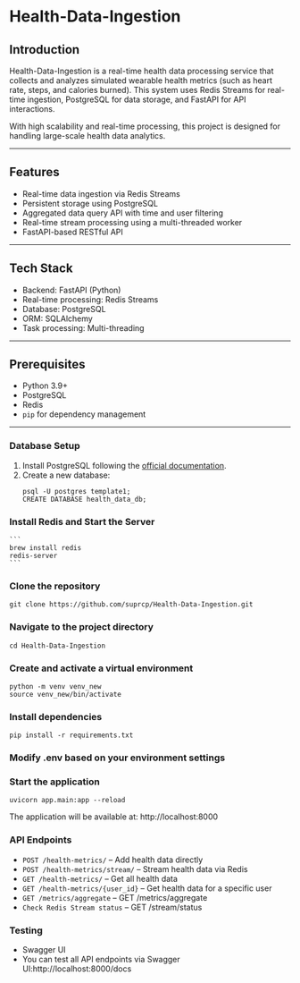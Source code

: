 # Health-Data-Ingestion

## Introduction
Health-Data-Ingestion is a real-time health data processing service that collects and analyzes simulated wearable health metrics (such as heart rate, steps, and calories burned). This system uses Redis Streams for real-time ingestion, PostgreSQL for data storage, and FastAPI for API interactions.

With high scalability and real-time processing, this project is designed for handling large-scale health data analytics.

---

## Features
- Real-time data ingestion via Redis Streams
- Persistent storage using PostgreSQL
- Aggregated data query API with time and user filtering
- Real-time stream processing using a multi-threaded worker
- FastAPI-based RESTful API

---

## Tech Stack
- Backend: FastAPI (Python)
- Real-time processing: Redis Streams
- Database: PostgreSQL
- ORM: SQLAlchemy
- Task processing: Multi-threading

---

## Prerequisites
- Python 3.9+
- PostgreSQL
- Redis
- `pip` for dependency management

---

### Database Setup
1. Install PostgreSQL following the [official documentation](https://www.postgresql.org/download/).
2. Create a new database:
   ```
   psql -U postgres template1;
   CREATE DATABASE health_data_db;
   ```
   
### Install Redis and Start the Server
    ```
    brew install redis
    redis-server
    ```
    
### Clone the repository
   ```
   git clone https://github.com/suprcp/Health-Data-Ingestion.git
   ```

### Navigate to the project directory
   ```
   cd Health-Data-Ingestion
   ```

### Create and activate a virtual environment
   ```
   python -m venv venv_new
   source venv_new/bin/activate 
   ```
### Install dependencies
   ```
   pip install -r requirements.txt
   ```

### Modify .env based on your environment settings

### Start the application
```
uvicorn app.main:app --reload
```

The application will be available at: http://localhost:8000

### API Endpoints

- `POST /health-metrics/` – Add health data directly
- `POST /health-metrics/stream/` – Stream health data via Redis
- `GET /health-metrics/` – Get all health data
- `GET /health-metrics/{user_id}` – Get health data for a specific user
- `GET /metrics/aggregate` – GET /metrics/aggregate
- `Check Redis Stream status` – GET /stream/status

### Testing
- Swagger UI
- You can test all API endpoints via Swagger UI:http://localhost:8000/docs













